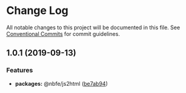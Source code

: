 # Change Log

All notable changes to this project will be documented in this file. See [Conventional Commits](https://conventionalcommits.org) for commit guidelines.

## 1.0.1 (2019-09-13)

### Features

-   **packages:** @nbfe/js2html ([be7ab94](https://github.com/shuoshubao/js2html/commit/be7ab94))
